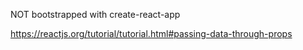 NOT bootstrapped with create-react-app

https://reactjs.org/tutorial/tutorial.html#passing-data-through-props
